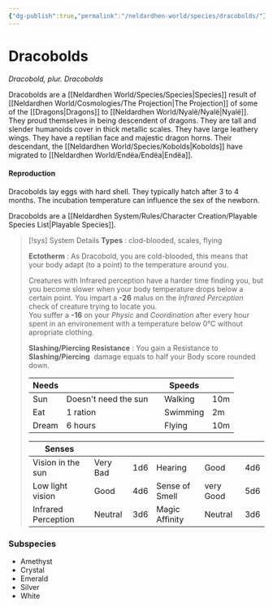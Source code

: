 ```yaml
---
{"dg-publish":true,"permalink":"/neldardhen-world/species/dracobolds/"}
---
```


# Dracobolds
*Dracobold, plur. Dracobolds*

Dracobolds are a [[Neldardhen World/Species/Species\|Species]]  result of [[Neldardhen World/Cosmologies/The Projection\|The Projection]] of some of the [[Dragons\|Dragons]] to [[Neldardhen World/Nyalë/Nyalë\|Nyalë]]. They proud themselves in being descendent of dragons. They are tall and slender humanoids cover in thick metallic scales. They have large leathery wings. They have a reptilian face and majestic dragon horns. Their descendant, the [[Neldardhen World/Species/Kobolds\|Kobolds]] have migrated to [[Neldardhen World/Endëa/Endëa\|Endëa]].
#### Reproduction
Dracobolds lay eggs with hard shell. They typically hatch after 3 to 4 months. The incubation temperature can influence the sex of the newborn.


Dracobolds are a [[Neldardhen System/Rules/Character Creation/Playable Species List\|Playable Species]].

 > [!sys] System Details
 > **Types** : clod-blooded, scales, flying
 > 
> **Ectotherm** : As Dracobold, you are cold-blooded, this means that your body adapt (to a point) to the temperature around you.
> 
> Creatures with Infrared perception have a harder time finding you, but you become slower when your body temperature drops below a certain point.
> You impart a **-26** malus on the _Infrared Perception_ check of creature trying to locate you.  
> You suffer a **-16** on your _Physic_ and _Coordination_ after every hour spent in an environement with a temperature below 0°C without apropriate clothing.
> 
> **Slashing/Piercing Resistance** : You gain a Resistance to **Slashing/Piercing**  damage equals to half your Body score rounded down.
> 
> | **Needs** |                      |     | **Speeds** |     |
> | --------- | -------------------- | --- | ---------- | --- |
> | Sun       | Doesn't need the sun |     | Walking    | 10m |
> | Eat       | 1 ration             |     | Swimming   | 2m  |
> | Dream     | 6 hours              |     | Flying     | 10m |
> 
> | **Senses**          |          |     |                |           |     |
> | ------------------- | -------- | --- | -------------- | --------- | --- |
> | Vision in the sun   | Very Bad | 1d6 | Hearing        | Good      | 4d6 |
> | Low light vision    | Good     | 4d6 | Sense of Smell | very Good | 5d6 |
> | Infrared Perception | Neutral  | 3d6 | Magic Affinity | Neutral   | 3d6 |
### Subspecies 
- Amethyst
- Crystal
- Emerald
- Silver
- White
